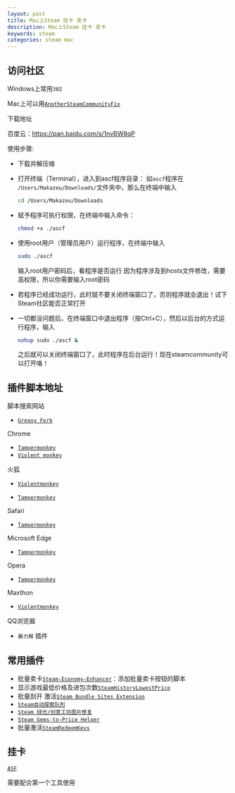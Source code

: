 ```yaml
---
layout: post
title: Mac上Steam 挂卡 卖卡
description: Mac上Steam 挂卡 卖卡
keywords: steam
categories: steam mac
---
```




## 访问社区

Windows上常用`302`  

Mac上可以用[`AnotherSteamCommunityFix`](https://steamcn.com/t339641-1-1)

下载地址

百度云：<https://pan.baidu.com/s/1nvBW8qP>

使用步骤:

- 下载并解压缩

- 打开终端（Terminal），进入到ascf程序目录：
  如`ascf`程序在 `/Users/Makazeu/Downloads/`文件夹中，那么在终端中输入

  ```bash
  cd /Users/Makazeu/Downloads
  ```

- 赋予程序可执行权限，在终端中输入命令：

  ```bash
  chmod +x ./ascf
  ```

- 使用root用户（管理员用户）运行程序，在终端中输入

  ```bash
  sudo ./ascf
  ```

  输入root用户密码后，看程序是否运行
  因为程序涉及到hosts文件修改，需要高权限，所以你需要输入root密码

- 若程序已经成功运行，此时就不要关闭终端窗口了，否则程序就会退出！试下Steam社区能否正常打开

- 一切都没问题后，在终端窗口中退出程序（按Ctrl+C），然后以后台的方式运行程序，输入

  ```bash
  nohup sudo ./ascf &
  ```

  之后就可以关闭终端窗口了，此时程序在后台运行！现在steamcommunity可以打开咯！



## 插件脚本地址

脚本搜索网站

+ [`Greasy Fork`](https://greasyfork.org/zh-CN)

Chrome

- [`Tampermonkey`](https://chrome.google.com/webstore/detail/tampermonkey/dhdgffkkebhmkfjojejmpbldmpobfkfo) 
-  [`Violent monkey`](https://chrome.google.com/webstore/detail/violent-monkey/jinjaccalgkegednnccohejagnlnfdag)

火狐

- [`Violentmonkey`](https://addons.mozilla.org/zh-CN/firefox/addon/violentmonkey/)

- [`Tampermonkey`](https://addons.mozilla.org/zh-CN/firefox/addon/tampermonkey/) 

Safari

+ [`Tampermonkey`](http://tampermonkey.net/?browser=safari)

Microsoft Edge

+ [`Tampermonkey`](https://www.microsoft.com/store/p/tampermonkey/9nblggh5162s)

Opera

+ [`Tampermonkey`](https://addons.opera.com/extensions/details/tampermonkey-beta/)

Maxthon 

+ [`Violentmonkey`](http://extension.maxthon.com/detail/index.php?view_id=1680)

QQ浏览器

+ `暴力猴` 插件



## 常用插件



+ 批量卖卡[`Steam-Economy-Enhancer`](https://github.com/Sneer-Cat/Steam-Economy-Enhancer/raw/master/code.user.js)：添加批量卖卡按钮的脚本
+ 显示游戏最低价格及进包次数[`SteamHistoryLowestPrice`](https://greasyfork.org/zh-CN/scripts/30877-steamhistorylowestprice)
+ 批量刮开 激活[`Steam Bundle Sites Extension`](https://github.com/clancy-chao/Steam-Bundle-Sites-Extension/raw/master/SBSE.user.js)
+ [`Steam自动探索队列`](https://greasyfork.org/zh-CN/scripts/369701-steam%E8%87%AA%E5%8A%A8%E6%8E%A2%E7%B4%A2%E9%98%9F%E5%88%97)
+ [`Steam 绿光/创意工坊图片修复`](https://greasyfork.org/zh-CN/scripts/955-steam-%E7%BB%BF%E5%85%89-%E5%88%9B%E6%84%8F%E5%B7%A5%E5%9D%8A%E5%9B%BE%E7%89%87%E4%BF%AE%E5%A4%8D)
+ [`Steam Gems-to-Price Helper`](https://greasyfork.org/zh-CN/scripts/25735-steam-gems-to-price-helper)
+ 批量激活[`SteamRedeemKeys`](https://greasyfork.org/zh-CN/scripts/32718-steamredeemkeys)



## 挂卡

[`ASF`](https://github.com/JustArchi/ArchiSteamFarm/releases)

需要配合第一个工具使用

